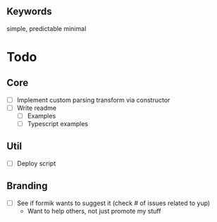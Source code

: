## Keywords

simple, predictable
minimal

# Todo

## Core

- [ ] Implement custom parsing transform via constructor
- [ ] Write readme
  - [ ] Examples
  - [ ] Typescript examples

## Util

- [ ] Deploy script

## Branding

- [ ] See if formik wants to suggest it (check # of issues related to yup)
  - Want to help others, not just promote my stuff
